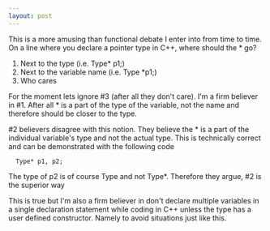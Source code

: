 ```yaml
---
layout: post
---
```

This is a more amusing than functional debate I enter into from time to time.
On a line where you declare a pointer type in C++, where should the * go?

  1. Next to the type (i.e. Type* p1;) 
  2. Next to the variable name  (i.e. Type *p1;) 
  3. Who cares

For the moment lets ignore #3 (after all they don't care).  I'm a firm
believer in #1.  After all * is a part of the type of the variable, not the
name and therefore should be closer to the type.

#2 believers disagree with this notion.  They believe the * is a part of the
individual variable's type and not the actual type.  This is technically
correct and can be demonstrated with the following code

    
    
      Type* p1, p2;


    

The type of p2 is of course Type and not Type*. Therefore they argue, #2 is
the superior way

This is true but I'm also a firm believer in don't declare multiple variables
in a single declaration statement while coding in C++ unless the type has a
user defined constructor.  Namely to avoid situations just like this.

